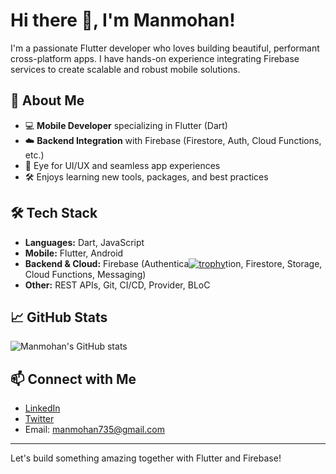 # Hi there 👋, I'm Manmohan!

I'm a passionate Flutter developer who loves building beautiful, performant cross-platform apps. I have hands-on experience integrating Firebase services to create scalable and robust mobile solutions.

## 🚀 About Me

- 💻 **Mobile Developer** specializing in Flutter (Dart)
- ☁️ **Backend Integration** with Firebase (Firestore, Auth, Cloud Functions, etc.)
- 🎨 Eye for UI/UX and seamless app experiences
- 🛠️ Enjoys learning new tools, packages, and best practices

## 🛠️ Tech Stack

- **Languages:** Dart, JavaScript
- **Mobile:** Flutter, Android
- **Backend & Cloud:** Firebase (Authentica[![trophy](https://github-profile-trophy.vercel.app/?username=manmohan735&theme=gruvbox&margin-w=10)](https://github.com/ryo-ma/github-profile-trophy)tion, Firestore, Storage, Cloud Functions, Messaging)
- **Other:** REST APIs, Git, CI/CD, Provider, BLoC

## 📈 GitHub Stats

![Manmohan's GitHub stats](https://github-readme-stats.vercel.app/api?username=manmohan735&show_icons=true&theme=radical)

## 📫 Connect with Me

- [LinkedIn](https://www.linkedin.com/in/manmohan735)
- [Twitter](https://twitter.com/manmohan735)
- Email: manmohan735@gmail.com

---

Let's build something amazing together with Flutter and Firebase!
